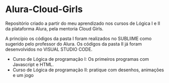 # Alura-Cloud-Girls

Repositório criado a partir do meu aprendizado nos cursos de Lógica I e II da plataforma Alura, pela mentoria Cloud Girls.

A princípio os códigos da pasta I foram realizados no SUBLIIME como sugerido pelo professor do Alura. 
Os códigos da pasta II já foram desenvolvidos no VISUAL STUDIO CODE.

- Curso de Lógica de programação I: Os primeiros programas com Javascript e HTML.
- Curso de Lógica de programação II: pratique com desenhos, animações e um jogo
 
